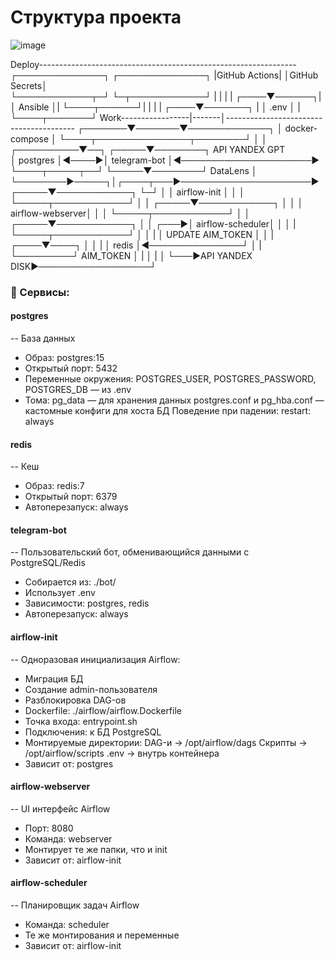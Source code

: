 # Структура проекта

![image](https://github.com/user-attachments/assets/45dd4a68-094d-45e3-98d8-ea3ac44809f3)

Deploy----------------------------------------------------------------
        ┌──────────────┐   ┌──────────────┐
        |GitHub Actions|   │GitHub Secrets│     
        └────────────┬─┘   └─┬────────────┘
                     |       |
                     |       |
                ┌────▼──────┐|
                │  Ansible  │|
                └────┬──────┘|
                     |       |
                     |  ┌────▼───────┐
                     |  │   .env     │
                     |  └────┬───────┘
Work-----------------|-------│----------------------------------------
             ┌───────▼───────▼─────────────┐
             │       docker-compose        │
             └────┬───────────────┬────────┘
                  │               │
       ┌──────────▼──┐      ┌─────▼────────┐     API YANDEX GPT   
       │  postgres   │◄────►│ telegram-bot │◄─────────────────────►
       └────┬─────┬──┘      └─────▼────────┘        DataLens
            │     └────────►─────┐│┌────┬───►─────────────────────►
      ┌─────▼────────────┐       └─┘    │
      │ airflow-init     │        │     │
      └─────┬────────────┘        │     │
      ┌─────▼────────────┐        │     │
      │ airflow-webserver│        │     │
      └─────┬────────────┘        │     │
      ┌─────▼────────────┐        │     │
 ┌───►│ airflow-scheduler│        │     │
 |    └─────┬────────────┘        │     │
 |          │ UPDATE AIM_TOKEN    │     │
 |     ┌────▼────┐                │     │
 |     │  redis  │◄───────────────┘     │
 |     └─────────┘     AIM_TOKEN        │
 |                                      │
 |                                      │
 └───►API YANDEX DISK►──────────────────┘

### 🔧 Сервисы:
#### postgres
-- База данных

- Образ: postgres:15
- Открытый порт: 5432
- Переменные окружения:
POSTGRES_USER, POSTGRES_PASSWORD, POSTGRES_DB — из .env
- Тома:
pg_data — для хранения данных
postgres.conf и pg_hba.conf — кастомные конфиги для хоста БД
Поведение при падении: restart: always

#### redis
-- Кеш

- Образ: redis:7
- Открытый порт: 6379
- Автоперезапуск: always

#### telegram-bot
-- Пользовательский бот, обменивающийся данными с PostgreSQL/Redis

- Собирается из: ./bot/
- Использует .env
- Зависимости: postgres, redis
- Автоперезапуск: always

#### airflow-init
-- Одноразовая инициализация Airflow:

- Миграция БД
- Создание admin-пользователя
- Разблокировка DAG-ов
- Dockerfile: ./airflow/airflow.Dockerfile
- Точка входа: entrypoint.sh
- Подключения: к БД PostgreSQL
- Монтируемые директории:
DAG-и → /opt/airflow/dags
Скрипты → /opt/airflow/scripts
.env → внутрь контейнера
- Зависит от: postgres

#### airflow-webserver
-- UI интерфейс Airflow

- Порт: 8080
- Команда: webserver
- Монтирует те же папки, что и init
- Зависит от: airflow-init

#### airflow-scheduler
-- Планировщик задач Airflow

- Команда: scheduler
- Те же монтирования и переменные
- Зависит от: airflow-init
